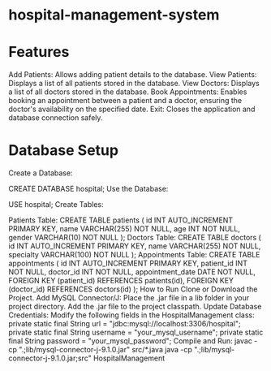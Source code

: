 # hospital-management-system



# Features
Add Patients: Allows adding patient details to the database.
View Patients: Displays a list of all patients stored in the database.
View Doctors: Displays a list of all doctors stored in the database.
Book Appointments: Enables booking an appointment between a patient and a doctor, ensuring the doctor's availability on the specified date.
Exit: Closes the application and database connection safely.




# Database Setup
Create a Database:

CREATE DATABASE hospital;
Use the Database:

USE hospital;
Create Tables:

Patients Table:
CREATE TABLE patients (
    id INT AUTO_INCREMENT PRIMARY KEY,
    name VARCHAR(255) NOT NULL,
    age INT NOT NULL,
    gender VARCHAR(10) NOT NULL
);
Doctors Table:
CREATE TABLE doctors (
    id INT AUTO_INCREMENT PRIMARY KEY,
    name VARCHAR(255) NOT NULL,
    specialty VARCHAR(100) NOT NULL
);
Appointments Table:
CREATE TABLE appointments (
    id INT AUTO_INCREMENT PRIMARY KEY,
    patient_id INT NOT NULL,
    doctor_id INT NOT NULL,
    appointment_date DATE NOT NULL,
    FOREIGN KEY (patient_id) REFERENCES patients(id),
    FOREIGN KEY (doctor_id) REFERENCES doctors(id)
);
How to Run
Clone or Download the Project.
Add MySQL Connector/J:
Place the .jar file in a lib folder in your project directory.
Add the .jar file to the project classpath.
Update Database Credentials:
Modify the following fields in the HospitalManagement class:
private static final String url = "jdbc:mysql://localhost:3306/hospital";
private static final String username = "your_mysql_username";
private static final String password = "your_mysql_password";
Compile and Run:
javac -cp ".;lib/mysql-connector-j-9.1.0.jar" src/*.java
java -cp ".;lib/mysql-connector-j-9.1.0.jar;src" HospitalManagement
